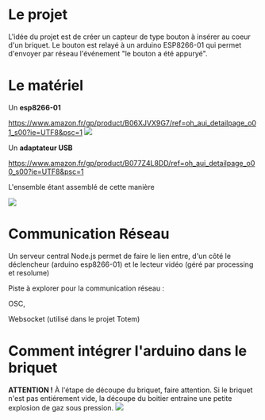 # Le projet

L'idée du projet est de créer un capteur de type bouton à insérer au coeur d'un briquet. Le bouton est relayé à un arduino ESP8266-01 qui permet d'envoyer par réseau l'événement "le bouton a été appuryé".

# Le matériel
Un **esp8266-01**

https://www.amazon.fr/gp/product/B06XJVX9G7/ref=oh_aui_detailpage_o01_s00?ie=UTF8&psc=1
![](https://jpralves.net/img/mcb/esp_pinout_55.png)

Un **adaptateur USB**

https://www.amazon.fr/gp/product/B077Z4L8DD/ref=oh_aui_detailpage_o00_s00?ie=UTF8&psc=1

L'ensemble étant assemblé de cette manière

![](https://i.pinimg.com/originals/ce/3e/0b/ce3e0ba31f28c2d312614c087a0d944b.jpg)

# Communication Réseau

Un serveur central Node.js permet de faire le lien entre, d'un côté le déclencheur (arduino esp8266-01) et le lecteur vidéo (géré par processing et resolume)

Piste à explorer pour la communication réseau :

OSC,

Websocket (utilisé dans le projet Totem)

# Comment intégrer l'arduino dans le briquet
**ATTENTION !** 
À l'étape de découpe du briquet, faire attention. Si le briquet n'est pas entiérement vide, la découpe du boitier entraine une petite explosion de gaz sous pression. 
![](https://github.com/ACCOLAB/Gestographie/blob/master/Feu!/Capteur%20Briquet/Archives_Images/Briquet%20Coupe.jpg)
